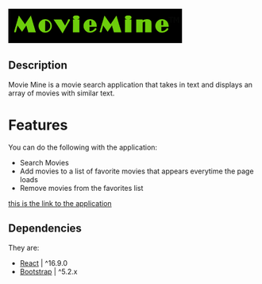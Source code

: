<p lign='center'>
<img src="src\logo.png" width='350' alt='accessibility text'></p>

## Description
Movie Mine is a movie search application that takes in text and displays an array of movies with similar text.

# Features
You can do the following with the application:

* Search Movies
* Add movies to a list of favorite movies that appears everytime the page loads
* Remove movies from the favorites list

[this is the link to the application](https://movie-mine-2.netlify.app/)

## Dependencies
They are:

* [React](https://reactjs.org/)                                           | ^16.9.0
* [Bootstrap](https://getbootstrap.com)                                   | ^5.2.x
